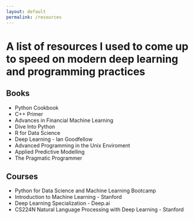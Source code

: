 ```yaml
---
layout: default
permalink: /resources
---
```


# A list of resources I used to come up to speed on modern deep learning and programming practices

## Books
* Python Cookbook
* C++ Primer
* Advances in Financial Machine Learning
* Dive Into Python
* R for Data Science
* Deep Learning - Ian Goodfellow
* Advanced Programming in the Unix Enviroment
* Applied Predictive Modelling
* The Pragmatic Programmer

## Courses
* Python for Data Science and Machine Learning Bootcamp
* Introduction to Machine Learning - Stanford
* Deep Learning Specialization - Deep.ai
* CS224N Natural Language Processing with Deep Learning - Stanford

